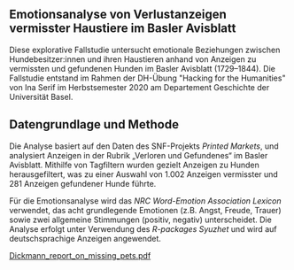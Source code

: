 ## Emotionsanalyse von Verlustanzeigen vermisster Haustiere im Basler Avisblatt

Diese explorative Fallstudie untersucht emotionale Beziehungen zwischen Hundebesitzer:innen und ihren Haustieren anhand von Anzeigen zu vermissten und gefundenen Hunden im Basler Avisblatt (1729–1844). Die Fallstudie entstand im Rahmen der DH-Übung "Hacking for the Humanities" von Ina Serif im Herbstsemester 2020 am Departement Geschichte der Universität Basel.

## Datengrundlage und Methode

Die Analyse basiert auf den Daten des SNF-Projekts *Printed Markets*, und analysiert Anzeigen in der Rubrik „Verloren und Gefundenes“ im Basler Avisblatt. Mithilfe von Tagfiltern wurden gezielt Anzeigen zu Hunden herausgefiltert, was zu einer Auswahl von 1.002 Anzeigen vermisster und 281 Anzeigen gefundener Hunde führte.

Für die Emotionsanalyse wird das *NRC Word-Emotion Association Lexicon* verwendet, das acht grundlegende Emotionen (z.B. Angst, Freude, Trauer) sowie zwei allgemeine Stimmungen (positiv, negativ) unterscheidet. Die Analyse erfolgt unter Verwendung des *R-packages Syuzhet* und wird auf deutschsprachige Anzeigen angewendet.

[Dickmann_report_on_missing_pets.pdf](https://github.com/user-attachments/files/16983430/Dickmann_report_on_missing_pets.pdf)

